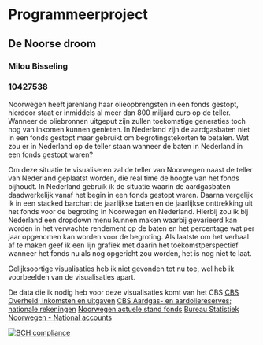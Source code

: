 # Programmeerproject

## De Noorse droom
### Milou Bisseling
### 10427538

Noorwegen heeft jarenlang haar olieopbrengsten in een fonds gestopt, hierdoor staat er inmiddels
al meer dan 800 miljard euro op de teller. Wanneer de oliebronnen uitgeput zijn zullen 
toekomstige generaties toch nog van inkomen kunnen genieten. In Nederland zijn de aardgasbaten 
niet in een fonds gestopt maar gebruikt om begrotingstekorten te betalen. Wat zou er in Nederland
op de teller staan wanneer de baten in Nederland in een fonds gestopt waren?

Om deze situatie te visualiseren zal de teller van Noorwegen naast de teller van Nederland
geplaatst worden, die real time de hoogte van het fonds bijhoudt. In Nederland gebruik ik de
situatie waarin de aardgasbaten daadwerkelijk vanaf het begin in een fonds gestopt waren.
Daarna vergelijk ik in een stacked barchart de jaarlijkse baten en de jaarlijkse onttrekking uit
het fonds voor de begroting in Noorwegen en Nederland. Hierbij zou ik bij Nederland een dropdown
menu kunnen maken waarbij gevarieerd kan worden in het verwachte rendement op de baten en het
percentage wat per jaar opgenomen kan worden voor de begroting. Als laatste om het verhaal af te 
maken geef ik een lijn grafiek met daarin het toekomstperspectief wanneer het fonds nu als nog
opgericht zou worden, het is nog niet te laat.

Gelijksoortige visualisaties heb ik niet gevonden tot nu toe, wel heb ik voorbeelden van de visualisaties apart.

De data die ik nodig heb voor deze visualisaties komt van het CBS
[CBS Overheid; inkomsten en uitgaven](http://statline.cbs.nl/Statweb/publication/?DM=SLNL&PA=82563NED&D1=0,73-76&D2=1&D3=13,18,23,28,33,38,43,48,53,58,63,68,73,78,83,88&HDR=G1,G2&STB=T&VW=T)
[CBS Aardgas- en aardoliereserves; nationale rekeningen](http://statline.cbs.nl/Statweb/publication/?DM=SLNL&PA=82539NED&D1=0-3&D2=a&VW=T)
[Noorwegen actuele stand fonds](https://www.nbim.no/)
[Bureau Statistiek Noorwegen - National accounts](http://www.ssb.no/en/nasjonalregnskap-og-konjunkturer/statistikker/knr/kvartal)


[![BCH compliance](https://bettercodehub.com/edge/badge/miloubis/Programmeerproject?branch=master)](https://bettercodehub.com/)

